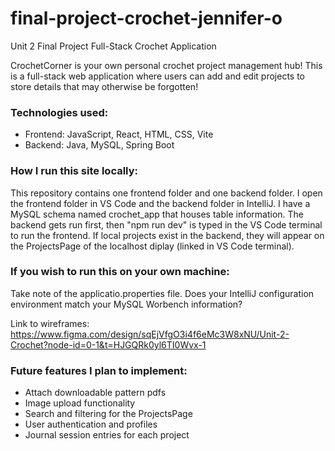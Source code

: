 # final-project-crochet-jennifer-o
Unit 2 Final Project Full-Stack Crochet Application

CrochetCorner is your own personal crochet project management hub! This is a full-stack web application where users can add and edit projects to store details that may otherwise be forgotten!

### Technologies used:
* Frontend: JavaScript, React, HTML, CSS, Vite
* Backend: Java, MySQL, Spring Boot

### How I run this site locally:
This repository contains one frontend folder and one backend folder. I open the frontend folder in VS Code and the backend folder in IntelliJ.
I have a MySQL schema named crochet_app that houses table information. The backend gets run first, then "npm run dev" is typed in the VS Code terminal to run the frontend. If local projects exist in the backend, they will appear on the ProjectsPage of the localhost diplay (linked in VS Code terminal). 

### If you wish to run this on your own machine:
Take note of the applicatio.properties file. Does your IntelliJ configuration environment match your MySQL Worbench information?

Link to wireframes: https://www.figma.com/design/sqEjVfgO3i4f6eMc3W8xNU/Unit-2-Crochet?node-id=0-1&t=HJGQRk0yl6TI0Wvx-1 

### Future features I plan to implement:
* Attach downloadable pattern pdfs
* Image upload functionality
* Search and filtering for the ProjectsPage
* User authentication and profiles
* Journal session entries for each project
